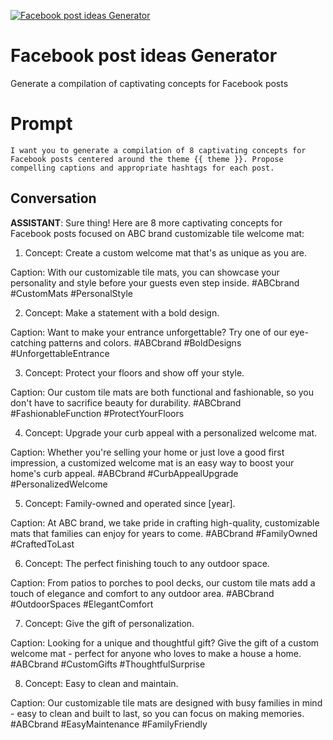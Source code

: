 
[![Facebook post ideas Generator](https://flow-prompt-covers.s3.us-west-1.amazonaws.com/icon/vintage/vint_10.png)]()
# Facebook post ideas Generator 
Generate a compilation of captivating concepts for Facebook posts 

# Prompt

```
I want you to generate a compilation of 8 captivating concepts for Facebook posts centered around the theme {{ theme }}. Propose compelling captions and appropriate hashtags for each post.
```

## Conversation

**ASSISTANT**: Sure thing! Here are 8 more captivating concepts for Facebook posts focused on ABC brand customizable tile welcome mat:



1. Concept: Create a custom welcome mat that's as unique as you are.

Caption: With our customizable tile mats, you can showcase your personality and style before your guests even step inside. #ABCbrand #CustomMats #PersonalStyle



2. Concept: Make a statement with a bold design.

Caption: Want to make your entrance unforgettable? Try one of our eye-catching patterns and colors. #ABCbrand #BoldDesigns #UnforgettableEntrance



3. Concept: Protect your floors and show off your style.

Caption: Our custom tile mats are both functional and fashionable, so you don't have to sacrifice beauty for durability. #ABCbrand #FashionableFunction #ProtectYourFloors



4. Concept: Upgrade your curb appeal with a personalized welcome mat.

Caption: Whether you're selling your home or just love a good first impression, a customized welcome mat is an easy way to boost your home's curb appeal. #ABCbrand #CurbAppealUpgrade #PersonalizedWelcome



5. Concept: Family-owned and operated since [year].

Caption: At ABC brand, we take pride in crafting high-quality, customizable mats that families can enjoy for years to come. #ABCbrand #FamilyOwned #CraftedToLast



6. Concept: The perfect finishing touch to any outdoor space.

Caption: From patios to porches to pool decks, our custom tile mats add a touch of elegance and comfort to any outdoor area. #ABCbrand #OutdoorSpaces #ElegantComfort



7. Concept: Give the gift of personalization.

Caption: Looking for a unique and thoughtful gift? Give the gift of a custom welcome mat - perfect for anyone who loves to make a house a home. #ABCbrand #CustomGifts #ThoughtfulSurprise



8. Concept: Easy to clean and maintain.

Caption: Our customizable tile mats are designed with busy families in mind - easy to clean and built to last, so you can focus on making memories. #ABCbrand #EasyMaintenance #FamilyFriendly


